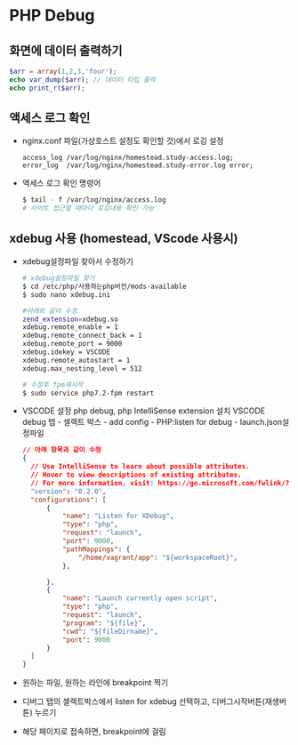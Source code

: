 # PHP Debug

## 화면에 데이터 출력하기 
```php
$arr = array(1,2,3,'four');
echo var_dump($arr); // 데이터 타입 출력
echo print_r($arr);
```

## 액세스 로그 확인
- nginx.conf 파일(가상호스트 설정도 확인할 것)에서 로깅 설정
  ```
  access_log /var/log/nginx/homestead.study-access.log;
  error_log  /var/log/nginx/homestead.study-error.log error;
  ```
- 액세스 로그 확인 명령어
  ```bash
  $ tail - f /var/log/nginx/access.log
  # 사이트 접근할 때마다 로깅내용 확인 가능
  ```
  


## xdebug 사용 (homestead, VScode 사용시)
- xdebug설정파일 찾아서 수정하기
  ```bash
  # xdebug설정파일 찾기
  $ cd /etc/php/사용하는php버전/mods-available
  $ sudo nano xdebug.ini  

  #아래와 같이 수정
  zend_extension=xdebug.so
  xdebug.remote_enable = 1
  xdebug.remote_connect_back = 1
  xdebug.remote_port = 9000
  xdebug.idekey = VSCODE
  xdebug.remote_autostart = 1
  xdebug.max_nesting_level = 512

  # 수정후 fpm재시작
  $ sudo service php7.2-fpm restart
  ```

- VSCODE 설정
  php debug, php IntelliSense extension 설치
  VSCODE debug 탭 - 셀렉트 박스 - add config - PHP:listen for debug - launch.json설정파일
  
  ```json
  // 아래 항목과 같이 수정
  {
    // Use IntelliSense to learn about possible attributes.
    // Hover to view descriptions of existing attributes.
    // For more information, visit: https://go.microsoft.com/fwlink/?linkid=830387
    "version": "0.2.0",
    "configurations": [
        {
            "name": "Listen for XDebug",
            "type": "php",
            "request": "launch",
            "port": 9000,
            "pathMappings": {
                "/home/vagrant/app": "${workspaceRoot}",
            },

        },
        {
            "name": "Launch currently open script",
            "type": "php",
            "request": "launch",
            "program": "${file}",
            "cwd": "${fileDirname}",
            "port": 9000
        }
    ]
  }
  ```
- 원하는 파일, 원하는 라인에 breakpoint 찍기
- 디버그 탭의 셀렉트박스에서 listen for xdebug 선택하고, 디버그시작버튼(재생버튼) 누르기
- 해당 페이지로 접속하면, breakpoint에 걸림